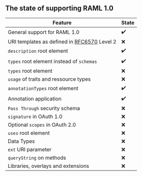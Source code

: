 ## The state of supporting RAML 1.0

Feature | State
---|---
General support for RAML 1.0 | :heavy_check_mark:
URI templates as defined in [RFC6570](https://tools.ietf.org/html/rfc6570) Level 2 | :x:
`description` root element | :heavy_check_mark:
`types` root element instead of `schemas` | :heavy_check_mark:
`types` root element | :x:
`usage` of traits and ressource types | :x:
`annotationTypes` root element | :heavy_check_mark:
Annotation application | :heavy_check_mark:
`Pass Through` security schema | :x:
`signature` in OAuth 1.0 | :x:
Optional `scopes` in OAuth 2.0 | :x:
`uses` root element | :x:
Data Types | :x:
`ext` URI parameter | :x:
`queryString` on methods | :x:
Libraries, overlays and extensions | :x:

